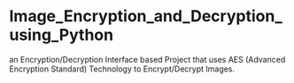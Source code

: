 # Image_Encryption_and_Decryption_using_Python
an Encryption/Decryption Interface based Project that uses AES (Advanced Encryption Standard) Technology to Encrypt/Decrypt Images.
